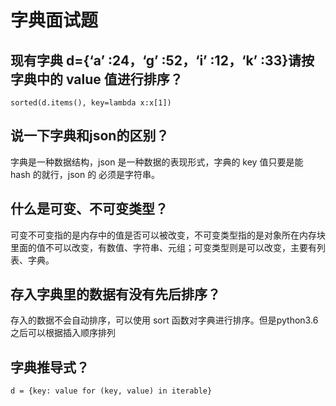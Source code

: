 # 字典面试题

## 现有字典 d={‘a’ :24，‘g’ :52，‘i’ :12，‘k’ :33}请按字典中的 value 值进行排序？

`sorted(d.items(), key=lambda x:x[1])`

## 说一下字典和json的区别？

字典是一种数据结构，json 是一种数据的表现形式，字典的 key 值只要是能 hash 的就行，json 的 必须是字符串。

## 什么是可变、不可变类型？

可变不可变指的是内存中的值是否可以被改变，不可变类型指的是对象所在内存块里面的值不可以改变，有数值、字符串、元组；可变类型则是可以改变，主要有列表、字典。

## 存入字典里的数据有没有先后排序？

存入的数据不会自动排序，可以使用 sort 函数对字典进行排序。但是python3.6之后可以根据插入顺序排列

## 字典推导式？

`d = {key: value for (key, value) in iterable}`



